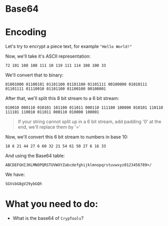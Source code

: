 # Base64

# Encoding

Let's try to encrypt a piece text, for example `"Hello World!"`

Now, we'll take it's ASCII representation:
```
72 101 108 108 111 10 119 111 114 108 100 33
```
We'll convert that to binary:
```
01001000 01100101 01101100 01101100 01101111 00100000 01010111 01101111 01110010 01101100 01100100 00100001
```
After that, we'll split this 8 bit stream to a 6 bit stream:
```
010010 000110 010101 101100 011011 000110 111100 100000 010101 110110 111101 110010 011011 000110 010000 100001
```
> If your string cannot split up in a 6 bit stream, add padding '0' at the end, we'll replace them by '='

Now, we'll convert this 6 bit stream to numbers in base 10:
```
18 6 21 44 27 6 60 32 21 54 61 50 27 6 16 33
```
And using the Base64 table:
```
ABCDEFGHIJKLMNOPQRSTUVWXYZabcdefghijklmnopqrstuvwxyz0123456789+/
```
We have:
```
SGVsbG8gV29ybGQh
```

# What you need to do:
- What is the base64 of `CrypTools`?
